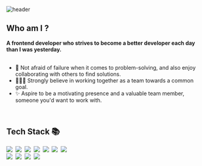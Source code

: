 
![header](https://capsule-render.vercel.app/api?type=soft&color=auto&height=120&animation=blink&text=🧑‍💻%20Jisoo%20OK)

## Who am I ?
<strong>A frontend developer who strives to become a better developer each day than I was yesterday.</strong>  <br><br>
<ul>
<li> 🧰 Not afraid of failure when it comes to problem-solving, and also enjoy collaborating with others to find solutions.</li>
<li> 🧑‍🤝‍🧑 Strongly believe in working together as a team towards a common goal.</li>
<li> ✨ Aspire to be a motivating presence and a valuable team member, someone you'd want to work with.</li>
</ul>

<br />

## Tech Stack 📚
<div>
  <img src="https://img.shields.io/badge/Javascript-ffb13b?style=flat-square&logo=javascript&logoColor=white"/></a>&nbsp 
  <img src="https://img.shields.io/badge/React-61dafb?style=flat-square&logo=react&logoColor=white"/></a>&nbsp
  <img src="https://img.shields.io/badge/Next.js-000000?style=flat-square&logo=Next.js&logoColor=white"/></a>&nbsp 
  <img src="https://img.shields.io/badge/TypeScript-3178c6?style=flat-square&logo=typescript&logoColor=white"/></a>&nbsp 
  <img src="https://img.shields.io/badge/Node.js-339933?style=flat-square&logo=Node.js&logoColor=white"/></a>&nbsp
  <img src="https://img.shields.io/badge/Express-000000?style=flat-square&logo=Express&logoColor=white"/></a>&nbsp
  <img src="https://img.shields.io/badge/MongoDB-47a248?style=flat-square&logo=MongoDB&logoColor=white"/></a>&nbsp
  <br />
  <img src="https://img.shields.io/badge/MobX-ff9955?style=flat-square&logo=MobX&logoColor=white"/></a>&nbsp
  <img src="https://img.shields.io/badge/Redux-764abc?style=flat-square&logo=Redux&logoColor=white"/></a>&nbsp
  <img src="https://img.shields.io/badge/ReactQuery-ff4154?style=flat-square&logo=ReactQuery&logoColor=white"/></a>&nbsp
  <img src="https://img.shields.io/badge/ReactHookForm-ec5880?style=flat-square&logo=ReactHookForm&logoColor=white"/></a>&nbsp
</div>

<br />
<br />

<!-- ![okcorn's GitHub stats](https://github-readme-stats.vercel.app/api?username=okcorn&show_icons=true&theme=radical) -->
